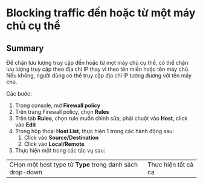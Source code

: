 <h1> Blocking traffic đến hoặc từ một máy chủ cụ thể</h1>

<h2> Summary</h2>

Để chặn lưu lượng truy cập đến hoặc từ mọt máy chủ cụ thể, có thể chặn lưu lượng truy cập theo địa chỉ IP thay vì theo tên miền hoặc tên máy chủ. Nếu không, người dùng có thể truy cập địa chỉ IP tương đương với tên máy chủ.

Các bước:

1. Trong console, mở **Firewall policy**
2. Trên trang Firewall policy, chọn **Rules**
3. Trên tab **Rules**, chọn rule muốn chỉnh sửa, phải chuột vào **Host**, click vào **Edit**
4. Trong hộp thoại **Host List**, thực hiện 1 trong các hành động sau:
   1. Click vào **Source/Destination**
   2. Click vào **Local/Remote**
5. Thực hiện một trong các tác vụ sau:

|||
|---|---|
|CHọn một host type từ **Type** trong danh sách drop-down|Thực hiện tất cả ca
